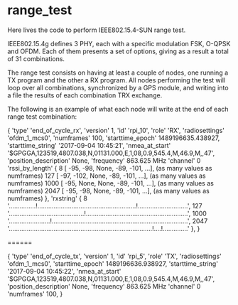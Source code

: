 # range_test
Here lives the code to perform IEEE802.15.4-SUN range test.

IEEE802.15.4g defines 3 PHY, each with a specific modulation FSK, O-QPSK and OFDM. Each of them presents a set of options, giving as a result a total of 31 combinations. 

The range test consists on having at least a couple of nodes, one running a TX program and the other a RX program. All nodes performing the test will loop over all combinations, synchronized by a GPS module, and writing into a file the results of each combination TRX exchange.

The following is an example of what each node will write at the end of each range test combination:

{
    'type'                 'end_of_cycle_rx',
    'version'              1,
    'id'                   'rpi_10',
    'role'                 'RX',
    'radiosettings'        'ofdm_1_mcs0',
    'numframes'            100,
    'starttime_epoch'      1489196635.438927,
    'starttime_string'     '2017-09-04 10:45:21',
    'nmea_at_start'        '$GPGGA,123519,4807.038,N,01131.000,E,1,08,0.9,545.4,M,46.9,M,,47',
    'position_description' None,
    'frequency'            863.625 MHz
    'channel'              0
    'rssi_by_length'       {
        8    [ -95, -98, None, -89, -101, ...], (as many values as numframes)
        127  [ -97, -102, None, -89, -101, ...], (as many values as numframes)
        1000 [ -95, None, None, -89, -101, ...], (as many values as numframes)
        2047 [ -95, -98, None, -89, -101, ...], (as many values as numframes)
    },
    'rxstring'             {
        8    '...............!.......................................................!............................',
        127  '..........................................!.........................................................',
        1000 '.......................!............................................................................',
        2047 '................................................................................!....!..............'
    },
}
    
======

{
    'type'                 'end_of_cycle_tx',
    'version'              1,
    'id'                   'rpi_5',
    'role'                 'TX',
    'radiosettings'        'ofdm_1_mcs0',
    'starttime_epoch'      1489196636.938927,
    'starttime_string'     '2017-09-04 10:45:22',
    'nmea_at_start'        '$GPGGA,123519,4807.038,N,01131.000,E,1,08,0.9,545.4,M,46.9,M,,47',
    'position_description' None,
    'frequency'            863.625 MHz
    'channel'              0
    'numframes'            100,
}